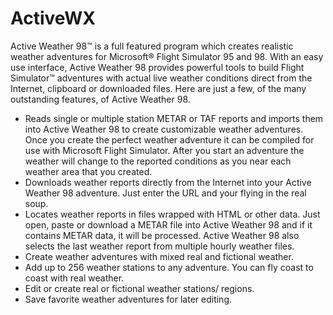 # ActiveWX
Active Weather 98™ is a full featured program which creates realistic weather adventures for Microsoft® Flight Simulator 95 and 98.  With an easy use interface, Active Weather 98 provides powerful tools to build  Flight Simulator™ adventures with actual live weather conditions direct from the Internet, clipboard or downloaded files.  Here are just a few, of the many outstanding features, of Active Weather 98.

* Reads single or multiple station  METAR or TAF reports and imports them into Active Weather 98 to create customizable weather adventures. Once you create the perfect weather adventure it can be compiled for use with Microsoft Flight Simulator.  After you start an adventure the weather will change to the reported conditions as you near each weather area that you created.
* Downloads weather reports directly from the Internet into your Active Weather 98 adventure. Just enter the URL and your flying in the real soup.
* Locates weather reports in files wrapped with HTML or other data.  Just open, paste or download a METAR file into Active Weather 98 and if it contains METAR data, it will be processed.  Active Weather 98 also selects the last weather report from multiple hourly weather files.
* Create weather adventures with mixed real and fictional weather.
* Add up to 256 weather stations to any adventure. You can fly coast to coast with real weather.
* Edit or create real or fictional weather stations/ regions.
* Save favorite weather adventures for later editing.
